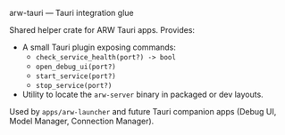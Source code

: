 arw-tauri — Tauri integration glue

Shared helper crate for ARW Tauri apps. Provides:

- A small Tauri plugin exposing commands:
  - `check_service_health(port?) -> bool`
  - `open_debug_ui(port?)`
  - `start_service(port?)`
  - `stop_service(port?)`
- Utility to locate the `arw-server` binary in packaged or dev layouts.

Used by `apps/arw-launcher` and future Tauri companion apps (Debug UI,
Model Manager, Connection Manager).
